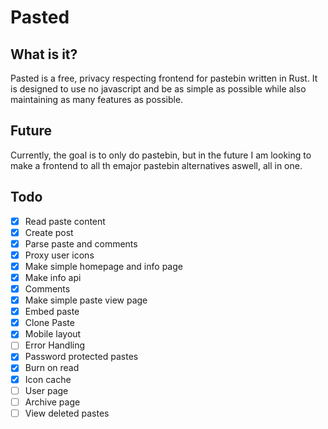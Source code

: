 # Pasted

## What is it?

Pasted is a free, privacy respecting frontend for pastebin written in Rust. It is designed to use no javascript and be as simple as possible while also maintaining as many features as possible.

## Future

Currently, the goal is to only do pastebin, but in the future I am looking to make a frontend to all th emajor pastebin alternatives aswell, all in one.

## Todo

- [x] Read paste content
- [x] Create post
- [x] Parse paste and comments
- [x] Proxy user icons
- [x] Make simple homepage and info page
- [x] Make info api
- [x] Comments
- [x] Make simple paste view page
- [x] Embed paste
- [x] Clone Paste
- [x] Mobile layout
- [ ] Error Handling
- [x] Password protected pastes
- [x] Burn on read
- [x] Icon cache
- [ ] User page
- [ ] Archive page
- [ ] View deleted pastes
